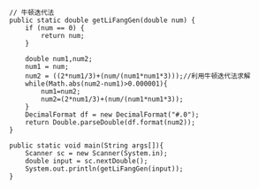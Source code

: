 

    // 牛顿迭代法
	public static double getLiFangGen(double num) {
        if (num == 0) {
            return num;
        }
    
        double num1,num2;
        num1 = num;
        num2 = ((2*num1/3)+(num/(num1*num1*3)));//利用牛顿迭代法求解  
        while(Math.abs(num2-num1)>0.000001){  
            num1=num2;  
            num2=(2*num1/3)+(num/(num1*num1*3));  
        }  
        DecimalFormat df = new DecimalFormat("#.0");
        return Double.parseDouble(df.format(num2));  
    }

	public static void main(String args[]){
        Scanner sc = new Scanner(System.in);
        double input = sc.nextDouble();
        System.out.println(getLiFangGen(input));  
    }
